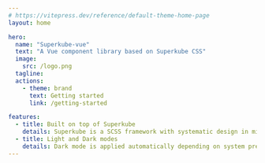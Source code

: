 ```yaml
---
# https://vitepress.dev/reference/default-theme-home-page
layout: home

hero:
  name: "Superkube-vue"
  text: "A Vue component library based on Superkube CSS"
  image:
    src: /logo.png
  tagline:
  actions:
    - theme: brand
      text: Getting started
      link: /getting-started

features:
  - title: Built on top of Superkube
    details: Superkube is a SCSS framework with systematic design in mind
  - title: Light and Dark modes
    details: Dark mode is applied automatically depending on system preferences
---
```


